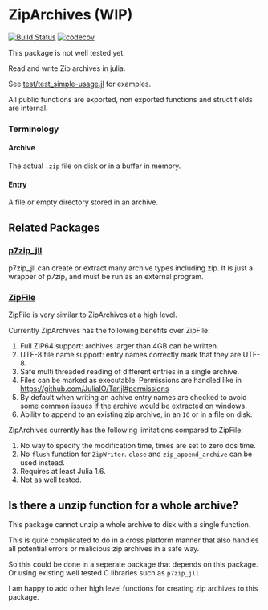 # ZipArchives (WIP)

[![Build Status](https://github.com/medyan-dev/ZipArchives.jl/workflows/CI/badge.svg)](https://github.com/medyan-dev/ZipArchives.jl/actions)
[![codecov](https://codecov.io/gh/medyan-dev/ZipArchives.jl/branch/main/graph/badge.svg?token=K3J0T9BZ42)](https://codecov.io/gh/medyan-dev/ZipArchives.jl)

This package is not well tested yet.

Read and write Zip archives in julia.

See [test/test_simple-usage.jl](test/test_simple-usage.jl) for examples.

All public functions are exported, non exported functions and struct fields are internal.

### Terminology

#### Archive
The actual `.zip` file on disk or in a buffer in memory.

#### Entry
A file or empty directory stored in an archive. 

## Related Packages

### [p7zip_jll](https://github.com/JuliaBinaryWrappers/p7zip_jll.jl)

p7zip_jll can create or extract many archive types including zip.
It is just a wrapper of p7zip, and must be run as an external program.

### [ZipFile](https://github.com/fhs/ZipFile.jl)

ZipFile is very similar to ZipArchives at a high level.

Currently ZipArchives has the following benefits over ZipFile:
1. Full ZIP64 support: archives larger than 4GB can be written.
2. UTF-8 file name support: entry names correctly mark that they are UTF-8.
3. Safe multi threaded reading of different entries in a single archive.
4. Files can be marked as executable. Permissions are handled like in https://github.com/JuliaIO/Tar.jl#permissions
5. By default when writing an achive entry names are checked to avoid some common issues if the archive would be extracted on windows.
6. Ability to append to an existing zip archive, in an `IO` or in a file on disk.

ZipArchives currently has the following limitations compared to ZipFile:
1. No way to specify the modification time, times are set to zero dos time.
2. No `flush` function for `ZipWriter`. `close` and `zip_append_archive` can be used instead.
3. Requires at least Julia 1.6.
4. Not as well tested.




## Is there a unzip function for a whole archive?
This package cannot unzip a whole archive to disk with a single function.

This is quite complicated to do in a cross platform manner that also handles all potential errors or malicious zip archives in a safe way.

So this could be done in a seperate package that depends on this package. Or using existing well tested C libraries such as `p7zip_jll`

I am happy to add other high level functions for creating zip archives to this package. 
